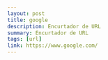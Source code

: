 ```yaml
---
layout: post
title: google
description: Encurtador de URL
summary: Encurtador de URL
tags: [url]
link: https://www.google.com/
---
```


